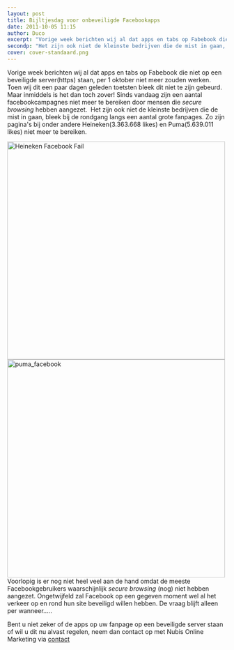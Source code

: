 ```yaml
---
layout: post
title: Bijltjesdag voor onbeveiligde Facebookapps
date: 2011-10-05 11:15
author: Duco
excerpt: "Vorige week berichten wij al dat apps en tabs op Fabebook die niet op een beveiligde server(https) staan, per 1 oktober niet meer zouden werken. Toen wij dit een paar dagen geleden toetsten bleek dit niet te zijn gebeurd. Maar inmiddels is het dan toch zover! Sinds vandaag zijn een aantal facebookcampagnes niet meer te bereiken door mensen die <em>secure browsing</em> hebben aangezet."
secondp: "Het zijn ook niet de kleinste bedrijven die de mist in gaan, bleek bij de rondgang langs een aantal grote fanpages. Zo zijn pagina's bij onder andere Heineken(3.363.668 likes) en Puma(5.639.011 likes) niet meer te bereiken."
cover: cover-standaard.png
---
```

Vorige week berichten wij al dat apps en tabs op Fabebook die niet op een beveiligde server(https) staan, per 1 oktober niet meer zouden werken. Toen wij dit een paar dagen geleden toetsten bleek dit niet te zijn gebeurd. Maar inmiddels is het dan toch zover! Sinds vandaag zijn een aantal facebookcampagnes niet meer te bereiken door mensen die <em>secure browsing</em> hebben aangezet.  Het zijn ook niet de kleinste bedrijven die de mist in gaan, bleek bij de rondgang langs een aantal grote fanpages. Zo zijn pagina's bij onder andere Heineken(3.363.668 likes) en Puma(5.639.011 likes) niet meer te bereiken.

&#x20;<img class="aligncenter wp-image-966" title="heineken_fb" src="http://www.nubisonline.nl/wp-content/uploads/2011/10/heineken_fb.png" alt="Heineken Facebook Fail" width="500" /><a href="http://www.nubisonline.nl/wp-content/uploads/2011/10/heineken_fb.png">
&#x20;</a><img class="aligncenter size-full wp-image-967" title="puma2" src="http://www.nubisonline.nl/wp-content/uploads/2011/10/puma2.png" alt="puma_facebook" width="500" />
Voorlopig is er nog niet heel veel aan de hand omdat de meeste Facebookgebruikers waarschijnlijk <em>secure browsing</em> (nog) niet hebben aangezet. Ongetwijfeld zal Facebook op een gegeven moment wel al het verkeer op en rond hun site beveiligd willen hebben. De vraag blijft alleen per wanneer.....

Bent u niet zeker of de apps op uw fanpage op een beveiligde server staan of wil u dit nu alvast regelen, neem dan contact op met Nubis Online Marketing via <a href="http://www.nubisonline.nl/contact-pagina/">contact</a>
